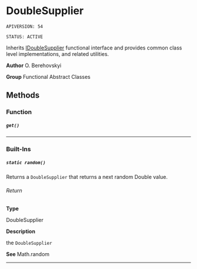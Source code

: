 # DoubleSupplier

`APIVERSION: 54`

`STATUS: ACTIVE`

Inherits [IDoubleSupplier](/docs/Functional-Interfaces/IDoubleSupplier.md) functional interface and provides common class level implementations, and related utilities.


**Author** O. Berehovskyi


**Group** Functional Abstract Classes

## Methods
### Function
##### `get()`
---
### Built-Ins
##### `static random()`

Returns a `DoubleSupplier` that returns a next random Double value.

###### Return

**Type**

DoubleSupplier

**Description**

the `DoubleSupplier`


**See** Math.random

---
